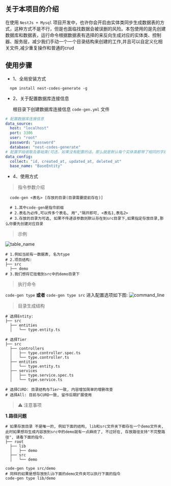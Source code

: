 ## 关于本项目的介绍

在使用 `NestJs + Mysql` 项目开发中，也许你会开启由实体类同步生成数据表的方式，这种方式不是不行，但是也面临找数据会被误删的风险。本包使用的是先创建数据库和数据表，运行命令根据数据表有选择的来反向生成对应的实体类、控制器、服务层，减少我们手动一个一个目录结构来创建的工作,并且可以自定义化相关文件,减少重复操作和普通的crud

## 使用步骤

- 1、全局安装方式

```properties
  npm install nest-codes-generate -g
```

- 2、关于配置数据库连接信息

  根目录下创建数据库连接信息 `code-gen.yml` 文件

```yaml
# 配置数据库连接信息
data_source:
  host: "localhost"
  port: 3306
  user: "root"
  password: "password"
  database: "nest-codes-generate"
# 配置字段收取及基础类(可选，如果没有配置的话，那么就是默认每个实体类都带了相同的字段)
data_config:
  collect: "id, created_at, updated_at, deleted_at"
  base_name: "BaseEntity"
```

- 4、使用方式

> 指令参数介绍

```properties
  code-gen <表名> [存放的目录(目录需要提前存在)]

  # 1.其中code-gen是指令前缀
  # 2.表名为必传,可以传多个表名, 用","隔开即可, <表名1,表名2>
  # 3.存放的目录为可选, 如果不传递该参数则默认存在到src目录下,如果指定存放目录,那么你要先创建对应目录
```

> 示例

![table_name](https://shuiping-code.oss-cn-shenzhen.aliyuncs.com/static/table_name.jpeg)

```properties
# 1.例如当前有一数据表, 名为type
# 2.项目结构:
├── src
  ├── demo
# 3.我们想将它挂载到src中的demo目录下
```

> 执行命令

`code-gen type` **或者** `code-gen type src` 进入配置选项如下图:
![command_line](https://shuiping-code.oss-cn-shenzhen.aliyuncs.com/static/command_line.png)

> 目录生成结构

```properties
# 选择Entity:
├── src
  ├── entities
  │   └── type.entity.ts

# 选择Tier
├── src
  ├── controllers
  │   ├── type.controller.spec.ts
  │   └── type.controller.ts
  ├── entities
  │   └── type.entity.ts
  ├── services
  │   ├── type.service.spec.ts
  │   └── type.service.ts

# 选择CURD: 目录结构与Tier一致, 内容增加简单的增删改查
# 选择All: 目前与CURD一致, 留作后期扩展使用
```

> ⚠️ 注意事项

**1.路径问题**

```properties
# 如果存放目录 不是唯一的, 例如下面的结构, lib和src文件夹下都存在一个demo文件夹, 此时如果想将生成内容放到src中的demo就有一点麻烦了, 不过好在, 存放路径支持"不完整路径", 请看下面的指令.
├── root
  ├── lib
  │   ├── demo
  ├── src
  │   └── demo

code-gen type src/demo
# 同样的如果是想存放到lib下面的demo文件夹可以执行下面的指令
code-gen type lib/demo
```
